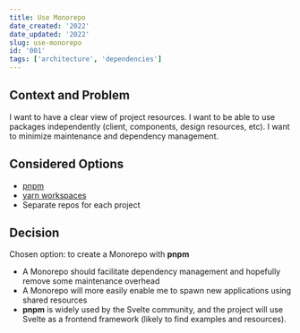 ```yaml
---
title: Use Monorepo
date_created: '2022'
date_updated: '2022'
slug: use-monorepo
id: '001'
tags: ['architecture', 'dependencies']
---
```


## Context and Problem

I want to have a clear view of project resources.
I want to be able to use packages independently (client, components, design resources, etc).
I want to minimize maintenance and dependency management.

## Considered Options

- [pnpm](https://pnpm.io)
- [yarn workspaces](https://yarnpkg.com/features/workspaces)
- Separate repos for each project

## Decision

Chosen option: to create a Monorepo with **pnpm**

- A Monorepo should facilitate dependency management and hopefully remove some maintenance overhead
- A Monorepo will more easily enable me to spawn new applications using shared resources
- **pnpm** is widely used by the Svelte community, and the project will use Svelte as a frontend framework (likely to find examples and resources).
